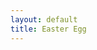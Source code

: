 ```yaml
---
layout: default
title: Easter Egg
---
```


<canvas></canvas>

<script>
// Global Variables
var DIRECTION = {
	IDLE: 0,
	UP: 1,
	DOWN: 2,
	LEFT: 3,
	RIGHT: 4
};

var rounds = [5, 5, 3, 3, 2];
var colors = ['#1abc9c', '#2ecc71', '#3498db', '#e74c3c', '#9b59b6'];

// The ball object (The cube that bounces back and forth)
var Ball = {
	new: function (incrementedSpeed) {
		return {
			width: 18,
			height: 18,
			x: (this.canvas.width / 2) - 9,
			y: (this.canvas.height / 2) - 9,
			moveX: DIRECTION.IDLE,
			moveY: DIRECTION.IDLE,
			speed: incrementedSpeed || 9
		};
	}
};

// The paddle object (The two lines that move up and down)
var Paddle = {
	new: function (side) {
		return {
			width: 18,
			height: 70,
			x: side === 'left' ? 150 : this.canvas.width - 150,
			y: (this.canvas.height / 2) - 35,
			score: 0,
			move: DIRECTION.IDLE,
			speed: 10
		};
	}
};

var Game = {
	initialize: function () {
		this.canvas = document.querySelector('canvas');
		this.context = this.canvas.getContext('2d');

		this.canvas.width = 1400;
		this.canvas.height = 1000;

		this.canvas.style.width = (this.canvas.width / 2) + 'px';
		this.canvas.style.height = (this.canvas.height / 2) + 'px';

		this.player = Paddle.new.call(this, 'left');
		this.paddle = Paddle.new.call(this, 'right');
		this.ball = Ball.new.call(this);

		this.paddle.speed = 8;
		this.running = this.over = false;
		this.turn = this.paddle;
		this.timer = this.round = 0;
		this.color = '#2c3e50';

		Pong.menu();
		Pong.listen();
	},

	endGameMenu: function (text) {
		// Change the canvas font size and color
		Pong.context.font = '50px Courier New';
		Pong.context.fillStyle = this.color;

		// Draw the rectangle behind the 'Press any key to begin' text.
		Pong.context.fillRect(
			Pong.canvas.width / 2 - 350,
			Pong.canvas.height / 2 - 48,
			700,
			100
		);

		// Change the canvas color;
		Pong.context.fillStyle = '#ffffff';

		// Draw the end game menu text ('Game Over' and 'Winner')
		Pong.context.fillText(text,
			Pong.canvas.width / 2,
			Pong.canvas.height / 2 + 15
		);

		setTimeout(function () {
			Pong = Object.assign({}, Game);
			Pong.initialize();
		}, 3000);
	},

	menu: function () {
		// Draw all the Pong objects in their current state
		Pong.draw();

		// Change the canvas font size and color
		this.context.font = '50px Courier New';
		this.context.fillStyle = this.color;

		// Draw the rectangle behind the 'Press any key to begin' text.
		this.context.fillRect(
			this.canvas.width / 2 - 350,
			this.canvas.height / 2 - 48,
			700,
			100
		);

		// Change the canvas color;
		this.context.fillStyle = '#ffffff';

		// Draw the 'press any key to begin' text
		this.context.fillText('Press any key to begin',
			this.canvas.width / 2,
			this.canvas.height / 2 + 15
		);
	},

	// Update all objects (move the player, paddle, ball, increment the score, etc.)
	update: function () {
		if (!this.over) {
			// If the ball collides with the bound limits - correct the x and y coords.
			if (this.ball.x <= 0) Pong._resetTurn.call(this, this.paddle, this.player);
			if (this.ball.x >= this.canvas.width - this.ball.width) Pong._resetTurn.call(this, this.player, this.paddle);
			if (this.ball.y <= 0) this.ball.moveY = DIRECTION.DOWN;
			if (this.ball.y >= this.canvas.height - this.ball.height) this.ball.moveY = DIRECTION.UP;

			// Move player if they player.move value was updated by a keyboard event
			if (this.player.move === DIRECTION.UP) this.player.y -= this.player.speed;
			else if (this.player.move === DIRECTION.DOWN) this.player.y += this.player.speed;

			// On new serve (start of each turn) move the ball to the correct side
			// and randomize the direction to add some challenge.
			if (Pong._turnDelayIsOver.call(this) && this.turn) {
				this.ball.moveX = this.turn === this.player ? DIRECTION.LEFT : DIRECTION.RIGHT;
				this.ball.moveY = [DIRECTION.UP, DIRECTION.DOWN][Math.round(Math.random())];
				this.ball.y = Math.floor(Math.random() * this.canvas.height - 200) + 200;
				this.turn = null;
			}

			// If the player collides with the bound limits, update the x and y coords.
			if (this.player.y <= 0) this.player.y = 0;
			else if (this.player.y >= (this.canvas.height - this.player.height)) this.player.y = (this.canvas.height - this.player.height);

			// Move ball in intended direction based on moveY and moveX values
			if (this.ball.moveY === DIRECTION.UP) this.ball.y -= (this.ball.speed / 1.5);
			else if (this.ball.moveY === DIRECTION.DOWN) this.ball.y += (this.ball.speed / 1.5);
			if (this.ball.moveX === DIRECTION.LEFT) this.ball.x -= this.ball.speed;
			else if (this.ball.moveX === DIRECTION.RIGHT) this.ball.x += this.ball.speed;

			// Handle paddle (AI) UP and DOWN movement
			if (this.paddle.y > this.ball.y - (this.paddle.height / 2)) {
				if (this.ball.moveX === DIRECTION.RIGHT) this.paddle.y -= this.paddle.speed / 1.5;
				else this.paddle.y -= this.paddle.speed / 4;
			}
			if (this.paddle.y < this.ball.y - (this.paddle.height / 2)) {
				if (this.ball.moveX === DIRECTION.RIGHT) this.paddle.y += this.paddle.speed / 1.5;
				else this.paddle.y += this.paddle.speed / 4;
			}

			// Handle paddle (AI) wall collision
			if (this.paddle.y >= this.canvas.height - this.paddle.height) this.paddle.y = this.canvas.height - this.paddle.height;
			else if (this.paddle.y <= 0) this.paddle.y = 0;

			// Handle Player-Ball collisions
			if (this.ball.x - this.ball.width <= this.player.x && this.ball.x >= this.player.x - this.player.width) {
				if (this.ball.y <= this.player.y + this.player.height && this.ball.y + this.ball.height >= this.player.y) {
					this.ball.x = (this.player.x + this.ball.width);
					this.ball.moveX = DIRECTION.RIGHT;

					beep1.play();
				}
			}

			// Handle paddle-ball collision
			if (this.ball.x - this.ball.width <= this.paddle.x && this.ball.x >= this.paddle.x - this.paddle.width) {
				if (this.ball.y <= this.paddle.y + this.paddle.height && this.ball.y + this.ball.height >= this.paddle.y) {
					this.ball.x = (this.paddle.x - this.ball.width);
					this.ball.moveX = DIRECTION.LEFT;

					beep1.play();
				}
			}
		}

		// Handle the end of round transition
		// Check to see if the player won the round.
		if (this.player.score === rounds[this.round]) {
			// Check to see if there are any more rounds/levels left and display the victory screen if
			// there are not.
			if (!rounds[this.round + 1]) {
				this.over = true;
				setTimeout(function () { Pong.endGameMenu('Winner!'); }, 1000);
			} else {
				// If there is another round, reset all the values and increment the round number.
				this.color = this._generateRoundColor();
				this.player.score = this.paddle.score = 0;
				this.player.speed += 0.5;
				this.paddle.speed += 1;
				this.ball.speed += 1;
				this.round += 1;

				beep3.play();
			}
		}
		// Check to see if the paddle/AI has won the round.
		else if (this.paddle.score === rounds[this.round]) {
			this.over = true;
			setTimeout(function () { Pong.endGameMenu('Game Over!'); }, 1000);
		}
	},

	// Draw the objects to the canvas element
	draw: function () {
		// Clear the Canvas
		this.context.clearRect(
			0,
			0,
			this.canvas.width,
			this.canvas.height
		);

		// Set the fill style to black
		this.context.fillStyle = this.color;

		// Draw the background
		this.context.fillRect(
			0,
			0,
			this.canvas.width,
			this.canvas.height
		);

		// Set the fill style to white (For the paddles and the ball)
		this.context.fillStyle = '#ffffff';

		// Draw the Player
		this.context.fillRect(
			this.player.x,
			this.player.y,
			this.player.width,
			this.player.height
		);

		// Draw the Paddle
		this.context.fillRect(
			this.paddle.x,
			this.paddle.y,
			this.paddle.width,
			this.paddle.height
		);

		// Draw the Ball
		if (Pong._turnDelayIsOver.call(this)) {
			this.context.fillRect(
				this.ball.x,
				this.ball.y,
				this.ball.width,
				this.ball.height
			);
		}

		// Draw the net (Line in the middle)
		this.context.beginPath();
		this.context.setLineDash([7, 15]);
		this.context.moveTo((this.canvas.width / 2), this.canvas.height - 140);
		this.context.lineTo((this.canvas.width / 2), 140);
		this.context.lineWidth = 10;
		this.context.strokeStyle = '#ffffff';
		this.context.stroke();

		// Set the default canvas font and align it to the center
		this.context.font = '100px Courier New';
		this.context.textAlign = 'center';

		// Draw the players score (left)
		this.context.fillText(
			this.player.score.toString(),
			(this.canvas.width / 2) - 300,
			200
		);

		// Draw the paddles score (right)
		this.context.fillText(
			this.paddle.score.toString(),
			(this.canvas.width / 2) + 300,
			200
		);

		// Change the font size for the center score text
		this.context.font = '30px Courier New';

		// Draw the winning score (center)
		this.context.fillText(
			'Round ' + (Pong.round + 1),
			(this.canvas.width / 2),
			35
		);

		// Change the font size for the center score value
		this.context.font = '40px Courier';

		// Draw the current round number
		this.context.fillText(
			rounds[Pong.round] ? rounds[Pong.round] : rounds[Pong.round - 1],
			(this.canvas.width / 2),
			100
		);
	},

	loop: function () {
		Pong.update();
		Pong.draw();

		// If the game is not over, draw the next frame.
		if (!Pong.over) requestAnimationFrame(Pong.loop);
	},

	listen: function () {
		document.addEventListener('keydown', function (key) {
			// Handle the 'Press any key to begin' function and start the game.
			if (Pong.running === false) {
				Pong.running = true;
				window.requestAnimationFrame(Pong.loop);
			}

			// Handle up arrow and w key events
			if (key.keyCode === 38 || key.keyCode === 87) Pong.player.move = DIRECTION.UP;

			// Handle down arrow and s key events
			if (key.keyCode === 40 || key.keyCode === 83) Pong.player.move = DIRECTION.DOWN;
		});

		// Stop the player from moving when there are no keys being pressed.
		document.addEventListener('keyup', function (key) { Pong.player.move = DIRECTION.IDLE; });
	},

	// Reset the ball location, the player turns and set a delay before the next round begins.
	_resetTurn: function(victor, loser) {
		this.ball = Ball.new.call(this, this.ball.speed);
		this.turn = loser;
		this.timer = (new Date()).getTime();

		victor.score++;
		beep2.play();
	},

	// Wait for a delay to have passed after each turn.
	_turnDelayIsOver: function() {
		return ((new Date()).getTime() - this.timer >= 1000);
	},

	// Select a random color as the background of each level/round.
	_generateRoundColor: function () {
		var newColor = colors[Math.floor(Math.random() * colors.length)];
		if (newColor === this.color) return Pong._generateRoundColor();
		return newColor;
	}
};

var Pong = Object.assign({}, Game);
Pong.initialize();
</script>